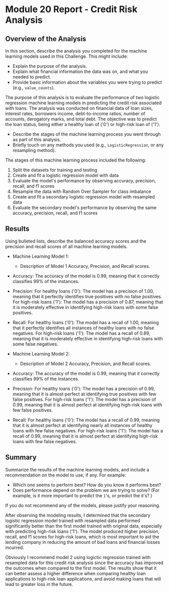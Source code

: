 # Module 20 Report - Credit Risk Analysis

## Overview of the Analysis

In this section, describe the analysis you completed for the machine learning models used in this Challenge. This might include:

* Explain the purpose of the analysis.
* Explain what financial information the data was on, and what you needed to predict.
* Provide basic information about the variables you were trying to predict (e.g., `value_counts`).

The purpose of this analysis is to evaluate the performance of two logistic regression machine learning models in predicting the credit risk associated with loans. The analysis was conducted on financial data of loan sizes, interest rates, borrowers income, debt-to-income ratios, number of accounts, derogatory marks, and total debt. The objective was to predict the loan status, being either a healthy loan of ('0') or high-risk loan of ('1').

* Describe the stages of the machine learning process you went through as part of this analysis.
* Briefly touch on any methods you used (e.g., `LogisticRegression`, or any resampling method).

The stages of this machine learning process included the following:
1. Split the datasets for training and testing
2. Create and fit a logistic regression model with data
3. Evaluate the model's performance by observing accuracy, precision, recall, and f1 scores
4. Resample the data with Random Over Sampler for class imbalance
5. Create and fit a secondary logistic regression model with resampled data
6. Evaluate the secondary model's performance by observing the same accuracy, precision, recall, and f1 scores

## Results

Using bulleted lists, describe the balanced accuracy scores and the precision and recall scores of all machine learning models.

* Machine Learning Model 1:
  * Description of Model 1 Accuracy, Precision, and Recall scores.

* Accuracy: The accuracy of the model is 0.99, meaning that it correctly classifies 99% of the instances.
* Precision:
  For healthy loans ('0'): The model has a precision of 1.00, meaning that it perfectly identifies true positives with no false positives.
  For high-risk loans ('1'): The model has a precision of 0.87, meaning that it is moderately effective in identifying high-risk loans with some false positives.
* Recall:
  For healthy loans ('0'): The model has a recall of 1.00, meaning that it perfectly identifies all instances of healthy loans with no false negatives.
  For high-risk loans ('1'): The model has a recall of 0.89, meaning that it is moderately effective in identifying high-risk loans with some false negatives.

* Machine Learning Model 2:
  * Description of Model 2 Accuracy, Precision, and Recall scores.

* Accuracy: The accuracy of the model is 0.99, meaning that it correctly classifies 99% of the instances.
* Precision:
  For healthy loans ('0'): The model has a precision of 0.99, meaning that it is almost perfect at identifying true positives with few false positives.
  For high-risk loans ('1'): The model has a precision of 0.99, meaning that it is almost perfect at identifying high-risk loans with few false positives. 
* Recall:
  For healthy loans ('0'): The model has a recall of 0.99, meaning that it is almost perfect at identifying nearly all instances of healthy loans with few false negatives.
  For high-risk loans ('1'): The model has a recall of 0.99, meaning that it is almost perfect at identifying high-risk loans with few false negatives.

## Summary

Summarize the results of the machine learning models, and include a recommendation on the model to use, if any. For example:
* Which one seems to perform best? How do you know it performs best?
* Does performance depend on the problem we are trying to solve? (For example, is it more important to predict the `1`'s, or predict the `0`'s? )

If you do not recommend any of the models, please justify your reasoning.

After observing the modeling results, I determined that the secondary logistic regression model trained with resampled data performed significantly better than the first model trained with original data, especially with predicting high-risk loans ('1'). The model produced higher precision, recall, and f1 scores for high-risk loans, which is most important to aid the lending company in reducing the amount of bad loans and financial losses incurred.

Obviously I recommend model 2 using logictic regression trained with resampled data for this credit risk analysis since the accuracy has improved the outcomes when compared to the first model. The results show that it can better assess a higher difference when comparing healthy loan applications to high-risk loan applications, and avoid making loans that will lead to greater loss in the future.
